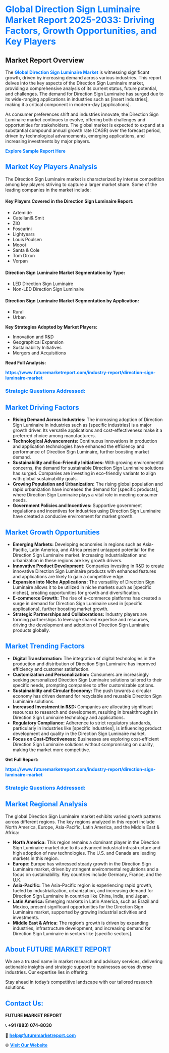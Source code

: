 <h1 style="color: #007BFF;">Global Direction Sign Luminaire Market Report 2025-2033: Driving Factors, Growth Opportunities, and Key Players</h1>

<section id="overview">
<h2>Market Report Overview</h2>
<p>The <a href="https://www.futuremarketreport.com/industry-report/direction-sign-luminaire-market" style="color: #007BFF; text-decoration: none;"><strong>Global Direction Sign Luminaire Market</strong></a> is witnessing significant growth, driven by increasing demand across various industries. This report delves into the key aspects of the Direction Sign Luminaire market, providing a comprehensive analysis of its current status, future potential, and challenges. The demand for Direction Sign Luminaire has surged due to its wide-ranging applications in industries such as [insert industries], making it a critical component in modern-day [applications].</p>
<p>As consumer preferences shift and industries innovate, the Direction Sign Luminaire market continues to evolve, offering both challenges and opportunities for stakeholders. The global market is expected to expand at a substantial compound annual growth rate (CAGR) over the forecast period, driven by technological advancements, emerging applications, and increasing investments by major players.</p>
</section>

<section id="overview">
<p><a href="https://www.futuremarketreport.com/request-sample/reportId=108968" style="color: #007BFF; text-decoration: none;"><strong>Explore Sample Report Here</strong></a></p>
</section>

<section id="key-players">
<h2 style="color: #007BFF;">Market Key Players Analysis</h2>
<p>The Direction Sign Luminaire market is characterized by intense competition among key players striving to capture a larger market share. Some of the leading companies in the market include:</p>
<h4>Key Players Covered in the Direction Sign Luminaire Report:</h4>
<ul><li>Artemide</li><li>Catellani&amp; Smit</li><li>ZIO</li><li>Foscarini</li><li>Lightyears</li><li>Louis Poulsen</li><li>Moooi</li><li>Santa &amp; Cole</li><li>Tom Dixon</li><li>Verpan</li></ul>
<h4>Direction Sign Luminaire Market Segmentation by Type:</h4>
<ul><li>LED Direction Sign Luminaire</li><li>Non-LED Direction Sign Luminaire</li></ul>

<h4>Direction Sign Luminaire Market Segmentation by Application:</h4>
<ul><li>Rural</li><li>Urban</li></ul>
<p><strong>Key Strategies Adopted by Market Players:</strong></p>
<ul>
<li>Innovation and R&D</li>
<li>Geographical Expansion</li>
<li>Sustainability Initiatives</li>
<li>Mergers and Acquisitions</li>
</ul>
</section>

<section>
<p><strong>Read Full Analysis: </strong></p><a href="https://www.futuremarketreport.com/industry-report/direction-sign-luminaire-market" style="color: #007BFF; text-decoration: none;"><strong>https://www.futuremarketreport.com/industry-report/direction-sign-luminaire-market</strong></a>
<h3 style="color: #007BFF;">Strategic Questions Addressed:</h3>
</section>

<section id="driving-factors">
<h2 style="color: #007BFF;">Market Driving Factors</h2>
<ul>
<li><strong>Rising Demand Across Industries:</strong> The increasing adoption of Direction Sign Luminaire in industries such as [specific industries] is a major growth driver. Its versatile applications and cost-effectiveness make it a preferred choice among manufacturers.</li>
<li><strong>Technological Advancements:</strong> Continuous innovations in production and application technologies have enhanced the efficiency and performance of Direction Sign Luminaire, further boosting market demand.</li>
<li><strong>Sustainability and Eco-Friendly Initiatives:</strong> With growing environmental concerns, the demand for sustainable Direction Sign Luminaire solutions has surged. Companies are investing in eco-friendly variants to align with global sustainability goals.</li>
<li><strong>Growing Population and Urbanization:</strong> The rising global population and rapid urbanization have increased the demand for [specific products], where Direction Sign Luminaire plays a vital role in meeting consumer needs.</li>
<li><strong>Government Policies and Incentives:</strong> Supportive government regulations and incentives for industries using Direction Sign Luminaire have created a conducive environment for market growth.</li>
</ul>
</section>

<section id="growth-opportunities">
<h2 style="color: #007BFF;">Market Growth Opportunities</h2>
<ul>
<li><strong>Emerging Markets:</strong> Developing economies in regions such as Asia-Pacific, Latin America, and Africa present untapped potential for the Direction Sign Luminaire market. Increasing industrialization and urbanization in these regions are key growth drivers.</li>
<li><strong>Innovative Product Development:</strong> Companies investing in R&D to create innovative Direction Sign Luminaire products with enhanced features and applications are likely to gain a competitive edge.</li>
<li><strong>Expansion into Niche Applications:</strong> The versatility of Direction Sign Luminaire allows it to be utilized in niche markets such as [specific niches], creating opportunities for growth and diversification.</li>
<li><strong>E-commerce Growth:</strong> The rise of e-commerce platforms has created a surge in demand for Direction Sign Luminaire used in [specific applications], further boosting market growth.</li>
<li><strong>Strategic Partnerships and Collaborations:</strong> Industry players are forming partnerships to leverage shared expertise and resources, driving the development and adoption of Direction Sign Luminaire products globally.</li>
</ul>
</section>

<section id="trending-factors">
<h2 style="color: #007BFF;">Market Trending Factors</h2>
<ul>
<li><strong>Digital Transformation:</strong> The integration of digital technologies in the production and distribution of Direction Sign Luminaire has improved efficiency and customer satisfaction.</li>
<li><strong>Customization and Personalization:</strong> Consumers are increasingly seeking personalized Direction Sign Luminaire solutions tailored to their specific needs, prompting companies to offer customizable options.</li>
<li><strong>Sustainability and Circular Economy:</strong> The push towards a circular economy has driven demand for recyclable and reusable Direction Sign Luminaire solutions.</li>
<li><strong>Increased Investment in R&D:</strong> Companies are allocating significant resources to research and development, resulting in breakthroughs in Direction Sign Luminaire technology and applications.</li>
<li><strong>Regulatory Compliance:</strong> Adherence to strict regulatory standards, particularly in industries like [specific industries], is influencing product development and quality in the Direction Sign Luminaire market.</li>
<li><strong>Focus on Cost-Effectiveness:</strong> Businesses are exploring cost-efficient Direction Sign Luminaire solutions without compromising on quality, making the market more competitive.</li>
</ul>
</section>

<section>
<p><strong>Get Full Report: </strong></p><a href="https://www.futuremarketreport.com/industry-report/direction-sign-luminaire-market" style="color: #007BFF; text-decoration: none;"><strong>https://www.futuremarketreport.com/industry-report/direction-sign-luminaire-market</strong></a>
<h3 style="color: #007BFF;">Strategic Questions Addressed:</h3>
</section>


<section id="regional-analysis">
<h2 style="color: #007BFF;">Market Regional Analysis</h2>
<p>The global Direction Sign Luminaire market exhibits varied growth patterns across different regions. The key regions analyzed in this report include North America, Europe, Asia-Pacific, Latin America, and the Middle East & Africa:</p>
<ul>
<li><strong>North America:</strong> This region remains a dominant player in the Direction Sign Luminaire market due to its advanced industrial infrastructure and high adoption of new technologies. The U.S. and Canada are leading markets in this region.</li>
<li><strong>Europe:</strong> Europe has witnessed steady growth in the Direction Sign Luminaire market, driven by stringent environmental regulations and a focus on sustainability. Key countries include Germany, France, and the U.K.</li>
<li><strong>Asia-Pacific:</strong> The Asia-Pacific region is experiencing rapid growth, fueled by industrialization, urbanization, and increasing demand for Direction Sign Luminaire in countries like China, India, and Japan.</li>
<li><strong>Latin America:</strong> Emerging markets in Latin America, such as Brazil and Mexico, present significant opportunities for the Direction Sign Luminaire market, supported by growing industrial activities and investments.</li>
<li><strong>Middle East & Africa:</strong> The region’s growth is driven by expanding industries, infrastructure development, and increasing demand for Direction Sign Luminaire in sectors like [specific sectors].</li>
</ul>
</section>

<footer>
<h2 style="color: #007BFF;">About FUTURE MARKET REPORT</h2>
<p>We are a trusted name in market research and advisory services, delivering actionable insights and strategic support to businesses across diverse industries. Our expertise lies in offering:</p>

<p>Stay ahead in today’s competitive landscape with our tailored research solutions.</p>

<h2 style="color: #007BFF;">Contact Us:</h2>
<p><strong>FUTURE MARKET REPORT</strong></p>
<p>📞 <strong>+91 (883) 074-8030</strong></p>
<p>📧 <strong><a href="mailto:help@futuremarketreport.com" style="color: #007BFF;">help@futuremarketreport.com</a></strong></p>
<p>🌐 <strong><a href="https://www.futuremarketreport.com/" style="color: #007BFF;">Visit Our Website</a></strong></p>
</footer>